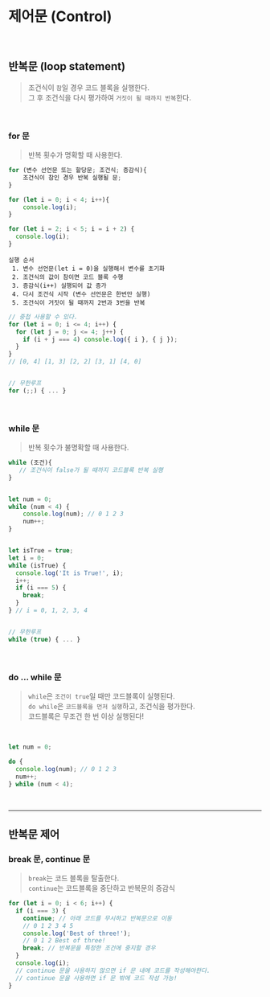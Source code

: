 # 제어문 (Control)

<br/>

## 반복문 (loop statement)

> 조건식이 `참`일 경우 코드 블록을 실행한다.  
> 그 후 조건식을 다시 평가하여 `거짓이 될 때까지 반복`한다.

<br/>

### for 문

> 반복 횟수가 명확할 때 사용한다.

```javascript
for (변수 선언문 또는 할당문; 조건식; 증감식){
    조건식이 참인 경우 반복 실행될 문;
}

for (let i = 0; i < 4; i++){
    console.log(i);
}

for (let i = 2; i < 5; i = i + 2) {
  console.log(i);
}
```

```
실행 순서
 1. 변수 선언문(let i = 0)을 실행해서 변수를 초기화
 2. 조건식의 값이 참이면 코드 블록 수행
 3. 증감식(i++) 실행되어 값 증가
 4. 다시 조건식 시작 (변수 선언문은 한번만 실행)
 5. 조건식이 거짓이 될 때까지 2번과 3번을 반복
```

```javascript
// 중첩 사용할 수 있다.
for (let i = 0; i <= 4; i++) {
  for (let j = 0; j <= 4; j++) {
    if (i + j === 4) console.log({ i }, { j });
  }
}
// [0, 4] [1, 3] [2, 2] [3, 1] [4, 0]


// 무한루프
for (;;) { ... }
```

<br/>

### while 문

> 반복 횟수가 불명확할 때 사용한다.

```javascript
while (조건){
   // 조건식이 false가 될 때까지 코드블록 반복 실행
}


let num = 0;
while (num < 4) {
    console.log(num); // 0 1 2 3
    num++;
}


let isTrue = true;
let i = 0;
while (isTrue) {
  console.log('It is True!', i);
  i++;
  if (i === 5) {
    break;
  }
} // i = 0, 1, 2, 3, 4


// 무한루프
while (true) { ... }
```

<br/>

### do ... while 문

> `while`은 `조건이 true`일 때만 코드블록이 실행된다.  
> `do while`은 `코드블록을 먼저 실행`하고, 조건식을 평가한다.  
> 코드블록은 무조건 한 번 이상 실행된다!

<br/>

```javascript
let num = 0;

do {
  console.log(num); // 0 1 2 3
  num++;
} while (num < 4);
```

<br/>

---

## 반복문 제어

### break 문, continue 문

> `break`는 코드 블록을 탈출한다.  
> `continue`는 코드블록을 중단하고 반복문의 증감식

```javascript
for (let i = 0; i < 6; i++) {
  if (i === 3) {
    continue; // 아래 코드를 무시하고 반복문으로 이동
    // 0 1 2 3 4 5
    console.log('Best of three!');
    // 0 1 2 Best of three!
    break; // 반복문을 특정한 조건에 중지할 경우
  }
  console.log(i);
  // continue 문을 사용하지 않으면 if 문 내에 코드를 작성해야한다.
  // continue 문을 사용하면 if 문 밖에 코드 작성 가능!
}
```

<br/>
